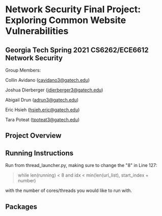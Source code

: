 # Network Security Final Project: Exploring Common Website Vulnerabilities
## Georgia Tech Spring 2021 CS6262/ECE6612 Network Security
Group Members:

Collin Avidano (cavidano3@gatech.edu)

Joshua Dierberger (jdierberger3@gatech.edu)

Abigail Drun (adrun3@gatech.edu)

Eric Hsieh (hsieh.eric@gatech.edu)

Tara Poteat (tpoteat3@gatech.edu)

## Project Overview

## Running Instructions
Run from thread_launcher.py, making sure to change the "8" in Line 127:
>  while len(running) < 8 and idx < min(len(url_list), start_index + number)

with the number of cores/threads you would like to run with.
## Packages
